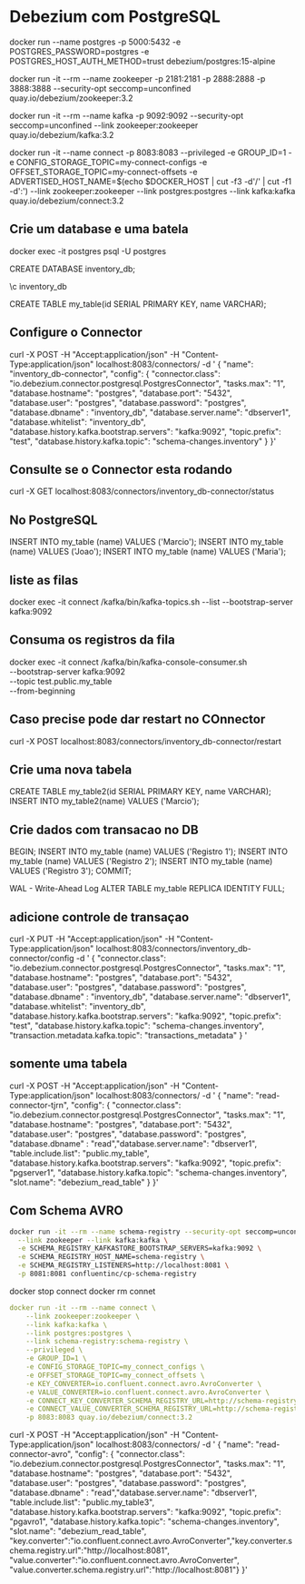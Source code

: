 # Debezium com PostgreSQL

docker run --name postgres -p 5000:5432 -e POSTGRES_PASSWORD=postgres -e POSTGRES_HOST_AUTH_METHOD=trust debezium/postgres:15-alpine

docker run -it --rm --name zookeeper -p 2181:2181 -p 2888:2888 -p 3888:3888 --security-opt seccomp=unconfined quay.io/debezium/zookeeper:3.2

docker run -it --rm --name kafka -p 9092:9092 --security-opt seccomp=unconfined --link zookeeper:zookeeper quay.io/debezium/kafka:3.2

docker run -it --name connect -p 8083:8083 --privileged -e GROUP_ID=1 -e CONFIG_STORAGE_TOPIC=my-connect-configs -e OFFSET_STORAGE_TOPIC=my-connect-offsets -e ADVERTISED_HOST_NAME=$(echo $DOCKER_HOST | cut -f3 -d'/' | cut -f1 -d':') --link zookeeper:zookeeper --link postgres:postgres --link kafka:kafka quay.io/debezium/connect:3.2

## Crie um database e uma batela
docker exec -it postgres psql -U postgres

CREATE DATABASE inventory_db;

\c inventory_db

CREATE TABLE my_table(id SERIAL PRIMARY KEY, name VARCHAR);

## Configure o Connector

curl -X POST -H "Accept:application/json" -H "Content-Type:application/json" localhost:8083/connectors/ -d '
{
"name": "inventory_db-connector",
"config": {
"connector.class": "io.debezium.connector.postgresql.PostgresConnector",
"tasks.max": "1",
"database.hostname": "postgres",
"database.port": "5432",
"database.user": "postgres",
"database.password": "postgres",
"database.dbname" : "inventory_db",
"database.server.name": "dbserver1",
"database.whitelist": "inventory_db",
"database.history.kafka.bootstrap.servers": "kafka:9092",
"topic.prefix": "test",
"database.history.kafka.topic": "schema-changes.inventory"
}
}'

## Consulte se o Connector esta rodando
curl -X GET localhost:8083/connectors/inventory_db-connector/status

## No PostgreSQL

INSERT INTO my_table (name) VALUES ('Marcio');
INSERT INTO my_table (name) VALUES ('Joao');
INSERT INTO my_table (name) VALUES ('Maria');


## liste as filas 

docker exec -it connect /kafka/bin/kafka-topics.sh --list --bootstrap-server kafka:9092

## Consuma os registros da fila

docker exec -it connect /kafka/bin/kafka-console-consumer.sh \
--bootstrap-server kafka:9092 \
--topic test.public.my_table \
--from-beginning



## Caso precise pode dar restart no COnnector
curl -X POST localhost:8083/connectors/inventory_db-connector/restart

## Crie uma nova tabela 
CREATE TABLE my_table2(id SERIAL PRIMARY KEY, name VARCHAR);
INSERT INTO my_table2(name) VALUES ('Marcio');

## Crie dados com transacao no DB

BEGIN; 
INSERT INTO my_table (name) VALUES ('Registro 1'); 
INSERT INTO my_table (name) VALUES ('Registro 2'); 
INSERT INTO my_table (name) VALUES ('Registro 3'); 
COMMIT;


WAL - Write-Ahead Log
ALTER TABLE my_table REPLICA IDENTITY FULL;

## adicione controle de transaçao

curl -X PUT -H "Accept:application/json" -H "Content-Type:application/json" localhost:8083/connectors/inventory_db-connector/config -d '
{
"connector.class": "io.debezium.connector.postgresql.PostgresConnector",
"tasks.max": "1",
"database.hostname": "postgres",
"database.port": "5432",
"database.user": "postgres",
"database.password": "postgres",
"database.dbname" : "inventory_db",
"database.server.name": "dbserver1",
"database.whitelist": "inventory_db",
"database.history.kafka.bootstrap.servers": "kafka:9092",
"topic.prefix": "test",
"database.history.kafka.topic": "schema-changes.inventory",
"transaction.metadata.kafka.topic": "transactions_metadata"
}
'

## somente uma tabela

curl -X POST -H "Accept:application/json" -H "Content-Type:application/json" localhost:8083/connectors/ -d ' { "name": "read-connector-tjrn", "config": { "connector.class": "io.debezium.connector.postgresql.PostgresConnector", "tasks.max": "1", "database.hostname": "postgres", "database.port": "5432", "database.user": "postgres", "database.password": "postgres", "database.dbname" : "read","database.server.name": "dbserver1", "table.include.list": "public.my_table", "database.history.kafka.bootstrap.servers": "kafka:9092", "topic.prefix": "pgserver1", "database.history.kafka.topic": "schema-changes.inventory",
 "slot.name": "debezium_read_table" } }'


## Com Schema AVRO
```sh
docker run -it --rm --name schema-registry --security-opt seccomp=unconfined \
  --link zookeeper --link kafka:kafka \
  -e SCHEMA_REGISTRY_KAFKASTORE_BOOTSTRAP_SERVERS=kafka:9092 \
  -e SCHEMA_REGISTRY_HOST_NAME=schema-registry \
  -e SCHEMA_REGISTRY_LISTENERS=http://localhost:8081 \
  -p 8081:8081 confluentinc/cp-schema-registry
```

docker stop connect
docker rm connet 

```yaml
docker run -it --rm --name connect \
    --link zookeeper:zookeeper \
    --link kafka:kafka \
    --link postgres:postgres \
    --link schema-registry:schema-registry \
    --privileged \
    -e GROUP_ID=1 \
    -e CONFIG_STORAGE_TOPIC=my_connect_configs \
    -e OFFSET_STORAGE_TOPIC=my_connect_offsets \
    -e KEY_CONVERTER=io.confluent.connect.avro.AvroConverter \
    -e VALUE_CONVERTER=io.confluent.connect.avro.AvroConverter \
    -e CONNECT_KEY_CONVERTER_SCHEMA_REGISTRY_URL=http://schema-registry:8081 \
    -e CONNECT_VALUE_CONVERTER_SCHEMA_REGISTRY_URL=http://schema-registry:8081 \
    -p 8083:8083 quay.io/debezium/connect:3.2
```

curl -X POST -H "Accept:application/json" -H "Content-Type:application/json" localhost:8083/connectors/ -d ' { "name": "read-connector-avro", "config": { "connector.class": "io.debezium.connector.postgresql.PostgresConnector", "tasks.max": "1", "database.hostname": "postgres", "database.port": "5432", "database.user": "postgres", "database.password": "postgres", "database.dbname" : "read","database.server.name": "dbserver1", "table.include.list": "public.my_table3", "database.history.kafka.bootstrap.servers": "kafka:9092", "topic.prefix": "pgavro1", "database.history.kafka.topic": "schema-changes.inventory", "slot.name": "debezium_read_table", "key.converter":"io.confluent.connect.avro.AvroConverter","key.converter.schema.registry.url":"http://localhost:8081", "value.converter":"io.confluent.connect.avro.AvroConverter",
"value.converter.schema.registry.url":"http://localhost:8081"} }'


